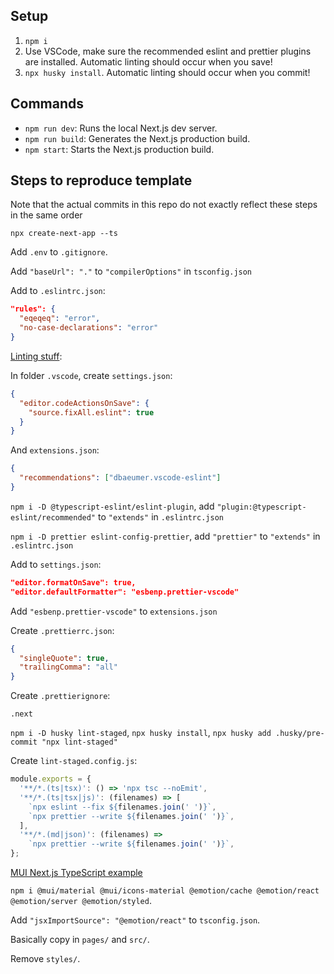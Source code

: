 ## Setup

1. `npm i`
2. Use VSCode, make sure the recommended eslint and prettier plugins are installed. Automatic linting should occur when you save!
3. `npx husky install`. Automatic linting should occur when you commit!

## Commands

- `npm run dev`: Runs the local Next.js dev server.
- `npm run build`: Generates the Next.js production build.
- `npm start`: Starts the Next.js production build.

## Steps to reproduce template

Note that the actual commits in this repo do not exactly reflect these steps in the same order

`npx create-next-app --ts`

Add `.env` to `.gitignore`.

Add `"baseUrl": "."` to `"compilerOptions"` in `tsconfig.json`

Add to `.eslintrc.json`:

```json
"rules": {
  "eqeqeq": "error",
  "no-case-declarations": "error"
}
```

[Linting stuff](https://paulintrognon.fr/blog/typescript-prettier-eslint-next-js):

In folder `.vscode`, create `settings.json`:

```json
{
  "editor.codeActionsOnSave": {
    "source.fixAll.eslint": true
  }
}
```

And `extensions.json`:

```json
{
  "recommendations": ["dbaeumer.vscode-eslint"]
}
```

`npm i -D @typescript-eslint/eslint-plugin`, add `"plugin:@typescript-eslint/recommended"` to `"extends"` in `.eslintrc.json`

`npm i -D prettier eslint-config-prettier`, add `"prettier"` to `"extends"` in `.eslintrc.json`

Add to `settings.json`:

```json
"editor.formatOnSave": true,
"editor.defaultFormatter": "esbenp.prettier-vscode"
```

Add `"esbenp.prettier-vscode"` to `extensions.json`

Create `.prettierrc.json`:

```json
{
  "singleQuote": true,
  "trailingComma": "all"
}
```

Create `.prettierignore`:

```
.next
```

`npm i -D husky lint-staged`, `npx husky install`, `npx husky add .husky/pre-commit "npx lint-staged"`

Create `lint-staged.config.js`:

```js
module.exports = {
  '**/*.(ts|tsx)': () => 'npx tsc --noEmit',
  '**/*.(ts|tsx|js)': (filenames) => [
    `npx eslint --fix ${filenames.join(' ')}`,
    `npx prettier --write ${filenames.join(' ')}`,
  ],
  '**/*.(md|json)': (filenames) =>
    `npx prettier --write ${filenames.join(' ')}`,
};
```

[MUI Next.js TypeScript example](https://github.com/mui/material-ui/tree/master/examples/nextjs-with-typescript)

`npm i @mui/material @mui/icons-material @emotion/cache @emotion/react @emotion/server @emotion/styled`.

Add `"jsxImportSource": "@emotion/react"` to `tsconfig.json`.

Basically copy in `pages/` and `src/`.

Remove `styles/`.
